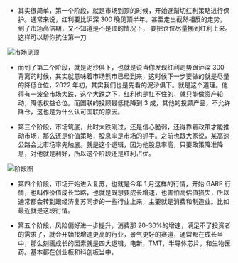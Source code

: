 - 其实很简单，第一个阶段，就是市场到顶的时候，开始逐渐切红利策略进行保护。通常来说，红利要比沪深 300 晚见顶半年。甚至走出截然相反的走势，到了市场高估期，又不知道是不是顶的情况下， 要把仓位尽量挪到红利上来。这样可以帮你抗住第一刀

![市场见顶](https://assets.ng-tech.icu/item/20230326193223.png)

- 而到了第二个阶段，就是泥沙俱下，也就是说当你发现红利走势跟沪深 300 背离的时候，其实就意味着市场熊市已经到来，这时候下一步要做的就是尽量的降低仓位，2022 年初，其实我们也是先看的泥沙俱下。就是这个道理。他得有一波全市场大跌，这个大跌之下，红利也是扛不住的，就只能做资产轮动，降低权益仓位。而国联的投顾最低能降到 3 成，其他的投顾产品，不允许降仓，这也是为什么认可国联的原因。

- 第三个阶段，市场筑底，此时大跌刚过，还是信心脆弱，还得靠着政策才能推动市场，那么还是价值策略，股息率是市场的抓手。之前也跟大家说，某高速公路会比市场率先触底。就是这个逻辑，因为他股息率高，只要政策降准降息，对他就是利好，所以这个阶段还是红利占优。

![阶段图](https://assets.ng-tech.icu/item/20230326193351.png)

- 第四个阶段，市场开始进入复苏，也就是今年 1 月这样的行情，开始 GARP 行情，也叫作价值成长策略，也就是既想要成长增速，也害怕高估值损失，所以通常都会转到跟经济复苏同步的一些行业上来，主要就是消费和制造业。比如最近就是这段行情。

- 第五个阶段，风险偏好进一步提升，消费那 20-30%的增速，满足不了投资者的需求了，就会开始找增速更高的行业，景气更好的赛道，通常都在成长当中，那么刻画成长的因素就是四大逻辑，电新，TMT，半导体芯片，和生物医药。基本都在创业板和科创板当中。
